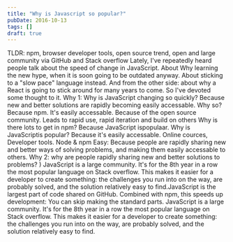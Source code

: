 ```yaml
---
title: "Why is Javascript so popular?"
pubDate: 2016-10-13
tags: []
draft: true
---
```


TLDR: npm, browser developer tools, open source trend, open and large community via GitHub and Stack overflow Lately, I've repeatedly heard people talk about the speed of change in JavaScript. About Why learning the new hype, when it is soon going to be outdated anyway. About sticking to a "slow pace" language instead. And from the other side: about why a React is going to stick around for many years to come. So I've devoted some thought to it. Why 1: Why is JavaScript changing so quickly? Because new and better solutions are rapidly becoming easily accessable. Why so? Because npm. It's easily accessable. Because of the open source community. Leads to rapid use, rapid iteration and build on others Why is there lots to get in npm? Because JavaScript ispopulaar. Why is JavaScriptis popular? Because it's easily accessable. Online cources, Developer tools. Node & npm Easy: Because people are rapidly sharing new and better ways of solving problems, and making them easily accessable to others. Why 2: why are people rapidly sharing new and better solutions to problems? ) JavaScript is a large community. It's for the 8th year in a row the most popular language on Stack overflow. This makes it easier for a developer to create something: the challenges you run into on the way, are probably solved, and the solution relatively easy to find.JavaScript is the largest part of code shared on GitHub. Combined with npm, this speeds up development: You can skip making the standard parts. JavaScript is a large community. It's for the 8th year in a row the most popular language on Stack overflow. This makes it easier for a developer to create something: the challenges you run into on the way, are probably solved, and the solution relatively easy to find.

